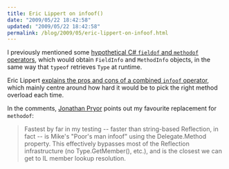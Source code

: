 ```yaml
---
title: Eric Lippert on infoof()
date: "2009/05/22 18:42:58"
updated: "2009/05/22 18:42:58"
permalink: /blog/2009/05/eric-lippert-on-infoof.html
---
```

I previously mentioned some [hypothetical C# `fieldof` and `methodof` operators](http://www.partario.com/blog/2009/04/more-il-features-missing-from-c.html), which would obtain `FieldInfo` and `MethodInfo` objects, in the same way that `typeof` retrieves `Type` at runtime.

Eric Lippert [explains the pros and cons of a combined `infoof` operator](http://blogs.msdn.com/ericlippert/archive/2009/05/21/in-foof-we-trust-a-dialogue.aspx), which mainly centre around how hard it would be to pick the right method overload each time.

In the comments, [Jonathan Pryor](http://www.jprl.com/) points out my favourite replacement for `methodof`:

> Fastest by far in my testing -- faster than string-based Reflection, in fact -- is Mike's "Poor's man infoof" using the Delegate.Method property.  This effectively bypasses most of the Reflection infrastructure (no Type.GetMember(), etc.), and is the closest we can get to IL member lookup resolution.
